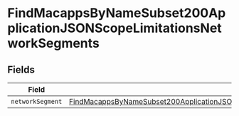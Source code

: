 # FindMacappsByNameSubset200ApplicationJSONScopeLimitationsNetworkSegments


## Fields

| Field                                                                                                                                                                                                       | Type                                                                                                                                                                                                        | Required                                                                                                                                                                                                    | Description                                                                                                                                                                                                 |
| ----------------------------------------------------------------------------------------------------------------------------------------------------------------------------------------------------------- | ----------------------------------------------------------------------------------------------------------------------------------------------------------------------------------------------------------- | ----------------------------------------------------------------------------------------------------------------------------------------------------------------------------------------------------------- | ----------------------------------------------------------------------------------------------------------------------------------------------------------------------------------------------------------- |
| `networkSegment`                                                                                                                                                                                            | [FindMacappsByNameSubset200ApplicationJSONScopeLimitationsNetworkSegmentsNetworkSegment](../../models/operations/findmacappsbynamesubset200applicationjsonscopelimitationsnetworksegmentsnetworksegment.md) | :heavy_minus_sign:                                                                                                                                                                                          | N/A                                                                                                                                                                                                         |